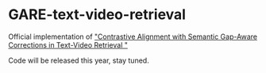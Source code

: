 # GARE-text-video-retrieval
Official implementation of ["Contrastive Alignment with Semantic Gap-Aware Corrections in Text-Video Retrieval "](https://arxiv.org/abs/2505.12499)

Code will be released this year, stay tuned.
